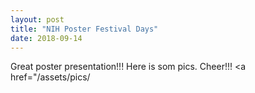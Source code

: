 ```yaml
---
layout: post
title: "NIH Poster Festival Days"
date: 2018-09-14
---
```

Great poster presentation!!!
Here is som pics. 
Cheer!!!
<a href="/assets/pics/
